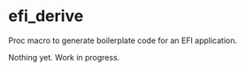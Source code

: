 # efi_derive
Proc macro to generate boilerplate code for an EFI application.

Nothing yet. Work in progress.
